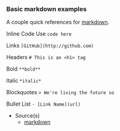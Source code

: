 ### Basic markdown examples

A couple quick references for [markdown](https://guides.github.com/features/mastering-markdown/).

Inline Code Use
``code here``

Links 
`[GitHub](http://github.com)`

Headers 
`# This is an <h1> tag`

Bold 
`**bold**`

Italic 
`*italic*`

Blockquotes
`> We're living the future so`

Bullet List
`- [Link Name](url)`

- Source(s)
  - [markdown](https://guides.github.com/features/mastering-markdown/)
